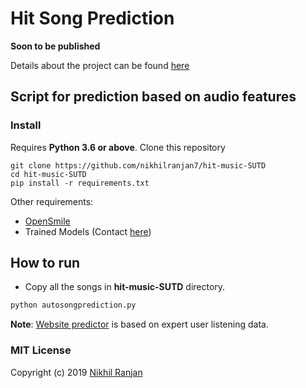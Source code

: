 # Hit Song Prediction
**Soon to be published**  


Details about the project can be found [here](https://nikhilranjan7.github.io/resume.pdf)

## Script for prediction based on audio features
### Install
Requires **Python 3.6 or above**.
Clone this repository
```
git clone https://github.com/nikhilranjan7/hit-music-SUTD
cd hit-music-SUTD
pip install -r requirements.txt 
```
Other requirements:
- [OpenSmile](https://github.com/naxingyu/opensmile/blob/master/INSTALL)
- Trained Models (Contact [here](https://nikhilranjan7.github.io/))
## How to run
- Copy all the songs in **hit-music-SUTD** directory.
```python
python autosongprediction.py
```
**Note**: [Website predictor](http://hitprediction.dorienherremans.com/) is based on expert user listening data.
### MIT License

Copyright (c) 2019 [Nikhil Ranjan](http://nikhilranjan7.github.io)
